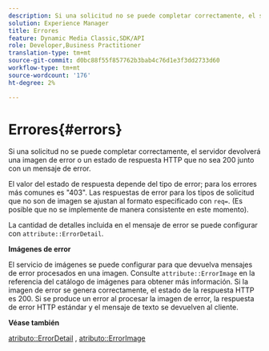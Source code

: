 ```yaml
---
description: Si una solicitud no se puede completar correctamente, el servidor devolverá una imagen de error o un estado de respuesta HTTP que no sea 200 junto con un mensaje de error.
solution: Experience Manager
title: Errores
feature: Dynamic Media Classic,SDK/API
role: Developer,Business Practitioner
translation-type: tm+mt
source-git-commit: d0bc88f55f857762b3bab4c76d1e3f3dd2733d60
workflow-type: tm+mt
source-wordcount: '176'
ht-degree: 2%

---
```



# Errores{#errors}

Si una solicitud no se puede completar correctamente, el servidor devolverá una imagen de error o un estado de respuesta HTTP que no sea 200 junto con un mensaje de error.

El valor del estado de respuesta depende del tipo de error; para los errores más comunes es &quot;403&quot;. Las respuestas de error para los tipos de solicitud que no son de imagen se ajustan al formato especificado con `req=`. (Es posible que no se implemente de manera consistente en este momento).

La cantidad de detalles incluida en el mensaje de error se puede configurar con `attribute::ErrorDetail`.

**Imágenes de error**

El servicio de imágenes se puede configurar para que devuelva mensajes de error procesados en una imagen. Consulte `attribute::ErrorImage` en la referencia del catálogo de imágenes para obtener más información. Si la imagen de error se genera correctamente, el estado de la respuesta HTTP es 200. Si se produce un error al procesar la imagen de error, la respuesta de error HTTP estándar y el mensaje de texto se devuelven al cliente.

**Véase también**

[atributo::ErrorDetail](../../../../../ir-api/material-cat/image-rendering-api-ref/c-ir-material-catalog/c-ir-attributes-reference/r-ir-errordetail.md#reference-123b56eed6cf49cea6e0490672b7c53b) ,  [atributo::ErrorImage](../../../../../ir-api/material-cat/image-rendering-api-ref/c-ir-material-catalog/c-ir-attributes-reference/r-ir-errorimage.md#reference-b58bdaba96074c52802ca8dc54bfe2f0)
